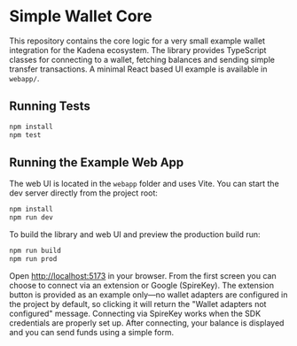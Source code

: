 # Simple Wallet Core

This repository contains the core logic for a very small example wallet
integration for the Kadena ecosystem. The library provides TypeScript
classes for connecting to a wallet, fetching balances and sending simple
transfer transactions. A minimal React based UI example is available in
`webapp/`.

## Running Tests

```bash
npm install
npm test
```

## Running the Example Web App

The web UI is located in the `webapp` folder and uses Vite. You can
start the dev server directly from the project root:

```bash
npm install
npm run dev
```

To build the library and web UI and preview the production build run:

```bash
npm run build
npm run prod
```

Open <http://localhost:5173> in your browser. From the first screen you
can choose to connect via an extension or Google (SpireKey). The
extension button is provided as an example only—no wallet adapters are
configured in the project by default, so clicking it will return the
"Wallet adapters not configured" message. Connecting via SpireKey works
when the SDK credentials are properly set up. After connecting, your
balance is displayed and you can send funds using a simple form.

